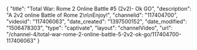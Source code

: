 {
    "title": "Total War: Rome 2 Online Battle #5 (2v2)- Ok GO",
    "description": "A 2v2 online Battle of Rome 2\n\nEnjoy!",
    "channelid": "117404700",
    "videoid": "117406063",
    "date_created": "1397500152",
    "date_modified": "1506478303",
    "type": "captivate",
    "layout": "channelVideo",
    "url": "\/channel-4\/total-war-rome-2-online-battle-5-2v2-ok-go\/117404700-117406063"
}